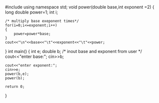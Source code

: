 #include<iostream>
using namespace std;
void power(double base,int exponent =2)
{
	long double power=1;
	int i;
	
	/* multiply base exeponent times*/
	for(i=0;i<=exponent;i++)
	{
		power=power*base;
	}
	cout<<"\n"<<base<<"\t"<<exponent<<"\t"<<power;
}
int main()
{
	int e;
	double b;
	/* inout base and exponent from user */
	cout<<"enter base:";
	cin>>b;
	
	cout<<"enter exponent:";
	cin>>e;
	power(b,e);
	power(b);
	
	return 0;
}
